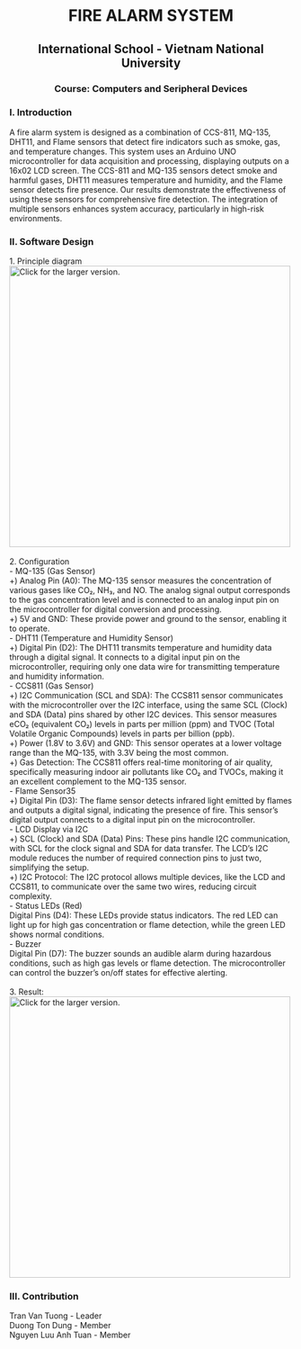 <h1 align="center">FIRE ALARM SYSTEM</h1>
<h2 align="center">International School - Vietnam National University</h2>
<h3 align="center">Course: Computers and Seripheral Devices</h3>

<h3 align="left">I. Introduction</h3>
A fire alarm system is designed as a combination of CCS-811, MQ-135, DHT11, and Flame sensors that detect fire indicators such as smoke, gas, and temperature changes. This system uses an Arduino UNO microcontroller for data acquisition and processing, displaying outputs on a 16x02 LCD screen. The CCS-811 and MQ-135 sensors detect smoke and harmful gases, DHT11 measures temperature and humidity, and the Flame sensor detects fire presence. Our results demonstrate the effectiveness of using these sensors for comprehensive fire detection. The integration of multiple sensors enhances system accuracy, particularly in high-risk environments.
  
<h3 align="left">II. Software Design</h3>
1. Principle diagram<br>
<a href="https://drive.google.com/uc?export=view&id=1Ooq0dr7KgEugzozxIUGMMsbSh2L9RBt3"><img src="https://drive.google.com/uc?export=view&id=1Ooq0dr7KgEugzozxIUGMMsbSh2L9RBt3" style="width: 500px; max-width: 100%; height: auto" title="Click for the larger version."/></a><br><br>
2. Configuration<br>
- MQ-135 (Gas Sensor)<br>
+) Analog Pin (A0): The MQ-135 sensor measures the concentration of various gases
like CO₂, NH₃, and NO. The analog signal output corresponds to the gas concentration
level and is connected to an analog input pin on the microcontroller for digital
conversion and processing.<br>
+) 5V and GND: These provide power and ground to the sensor, enabling it to
operate.<br>
- DHT11 (Temperature and Humidity Sensor)<br>
+) Digital Pin (D2): The DHT11 transmits temperature and humidity data through a
digital signal. It connects to a digital input pin on the microcontroller, requiring only
one data wire for transmitting temperature and humidity information.<br>
- CCS811 (Gas Sensor)<br>
+) I2C Communication (SCL and SDA): The CCS811 sensor communicates with the
microcontroller over the I2C interface, using the same SCL (Clock) and SDA (Data)
pins shared by other I2C devices. This sensor measures eCO₂ (equivalent CO₂) levels
in parts per million (ppm) and TVOC (Total Volatile Organic Compounds) levels in
parts per billion (ppb).<br>
+) Power (1.8V to 3.6V) and GND: This sensor operates at a lower voltage range
than the MQ-135, with 3.3V being the most common.<br>
+) Gas Detection: The CCS811 offers real-time monitoring of air quality, specifically
measuring indoor air pollutants like CO₂ and TVOCs, making it an excellent
complement to the MQ-135 sensor.<br>
- Flame Sensor35<br>
+) Digital Pin (D3): The flame sensor detects infrared light emitted by flames and
outputs a digital signal, indicating the presence of fire. This sensor’s digital output
connects to a digital input pin on the microcontroller.<br>
- LCD Display via I2C<br>
+) SCL (Clock) and SDA (Data) Pins: These pins handle I2C communication, with
SCL for the clock signal and SDA for data transfer. The LCD’s I2C module reduces
the number of required connection pins to just two, simplifying the setup. <br>
+) I2C Protocol: The I2C protocol allows multiple devices, like the LCD and
CCS811, to communicate over the same two wires, reducing circuit complexity.<br>
- Status LEDs (Red)<br>
Digital Pins (D4): These LEDs provide status indicators. The red LED can light
up for high gas concentration or flame detection, while the green LED shows normal
conditions.<br>
- Buzzer<br>
Digital Pin (D7): The buzzer sounds an audible alarm during hazardous
conditions, such as high gas levels or flame detection. The microcontroller can control
the buzzer’s on/off states for effective alerting.<br><br>
3. Result: <br>
<a href="https://drive.google.com/uc?export=view&id=1AqBP49oPx8ktcITM_EOvJU8CYTXIsJmy"><img src="https://drive.google.com/uc?export=view&id=1AqBP49oPx8ktcITM_EOvJU8CYTXIsJmy" style="width: 500px; max-width: 100%; height: auto" title="Click for the larger version."/></a><br>
<h3 align="left">III. Contribution</h3>
Tran Van Tuong - Leader<br>
Duong Ton Dung - Member<br>
Nguyen Luu Anh Tuan - Member<br>
